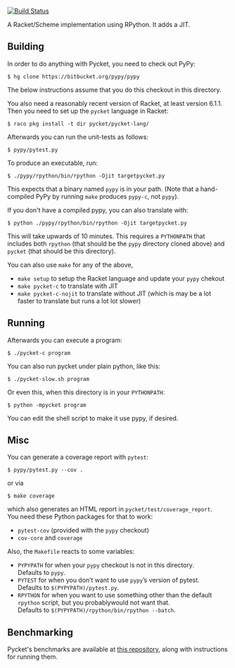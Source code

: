 [![Build Status](https://travis-ci.org/samth/pycket.png?branch=master)](https://travis-ci.org/samth/pycket)

A Racket/Scheme implementation using RPython. It adds a JIT.

## Building

In order to do anything with Pycket, you need to check out PyPy:

    $ hg clone https://bitbucket.org/pypy/pypy

The below instructions assume that you do this checkout in this directory.

You also need a reasonably recent version of Racket, at least version
6.1.1. Then you need to set up the `pycket` language in Racket:

    $ raco pkg install -t dir pycket/pycket-lang/

Afterwards you can run the unit-tests as follows:

    $ pypy/pytest.py

To produce an executable, run:

    $ ./pypy/rpython/bin/rpython -Ojit targetpycket.py

This expects that a binary named `pypy` is in your path. (Note that
a hand-compiled PyPy by running `make` produces `pypy-c`, not `pypy`).

If you don't have a compiled pypy, you can also translate with:

    $ python ./pypy/rpython/bin/rpython -Ojit targetpycket.py

This will take upwards of 10 minutes.
This requires a `PYTHONPATH` that includes both `rpython` (that should
be the `pypy` directory cloned above) and `pycket` (that should be
this directory).

You can also use `make` for any of the above,

 * `make setup` to setup the Racket language and update your `pypy` chekout
 * `make pycket-c` to translate with JIT
 * `make pycket-c-nojit` to translate without JIT (which is may be a lot faster to translate but runs a lot lot slower)


## Running

Afterwards you can execute a program:

    $ ./pycket-c program

You can also run pycket under plain python, like this:

    $ ./pycket-slow.sh program
    
Or even this, when this directory is in your `PYTHONPATH`:

    $ python -mpycket program

You can edit the shell script to make it use pypy, if desired.

## Misc

You can generate a coverage report with `pytest`:

    $ pypy/pytest.py --cov .

or via

    $ make coverage
    
which also generates an HTML report in `pycket/test/coverage_report`.  
You need these Python packages for that to work:
  * `pytest-cov` (provided with the `pypy` checkout)
  * `cov-core` and `coverage`

Also, the `Makefile` reacts to some variables:
 * `PYPYPATH` for when your `pypy` checkout is not in this directory.   
    Defaults to `pypy`.
 * `PYTEST` for when you don’t want to use `pypy`’s version of pytest.  
   Defaults to `$(PYPYPATH)/pytest.py`.
 * `RPYTHON` for when you want to use something other than the default `rpython` script, but  you probablywould not want that.  
   Defaults to `$(PYPYPATH)/rpython/bin/rpython --batch`.

## Benchmarking

Pycket's benchmarks are available at [this repository](https://github.com/krono/pycket-bench), along with instructions for running them.
